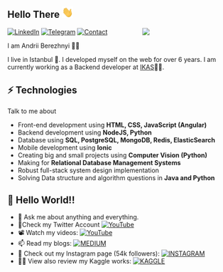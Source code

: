 <h2> Hello There <img src="https://raw.githubusercontent.com/ABSphreak/ABSphreak/master/gifs/Hi.gif" height="25px"></h2>

<img align="right" src="https://github.com/rajput2107/rajput2107/blob/master/Assets/Developer.gif" width='200'/>

[![LinkedIn](https://img.shields.io/badge/LinkedIn-0077B5?style=for-the-badge&logo=linkedin&logoColor=white)](https://www.linkedin.com/in/gumper-x/) 
[![Telegram](https://img.shields.io/badge/Telegram-2CA5E0?style=for-the-badge&logo=telegram&logoColor=white)](https://t.me/andrey_b_x) 
[![Contact](https://img.shields.io/badge/Gmail-D14836?style=for-the-badge&logo=gmail&logoColor=white)](mailto:gumper2002@gmail.com)
 
I am Andrii Berezhnyi 👨‍🦱

I live in Istanbul 🏫. I developed myself on the web for over 6 years. I am currently working as a Backend developer at <a href="https://www.linkedin.com/company/ikas-com/mycompany/">IKAS</a>👨‍💻. 

## ⚡ Technologies
Talk to me about
- Front-end development using **HTML, CSS, JavaScript (Angular)**
- Backend development using **NodeJS, Python**
- Database using **SQL, PostgreSQL, MongoDB, Redis, ElasticSearch**
- Mobile development using **Ionic**
- Creating big and small projects using **Computer Vision (Python)**
- Making for **Relational Database Management Systems**
- Robust full-stack system design implementation
- Solving Data structure and algorithm questions in **Java and Python**

## 🤔 Hello World!! 
- 💬 Ask me about anything and everything.
- 🐥Check my Twitter Account [![YouTube](https://img.shields.io/badge/FOLLOW%20ME-TWITTER-informational?style=flat-square&logo=Twitter&logoColor=white)](https://twitter.com/furkangulsenn)
- 📽 Watch my videos: [![YouTube](https://img.shields.io/badge/FOLLOW%20ME-YOUTUBE-red?style=flat-square&logo=youtube&logoColor=white)](https://www.youtube.com/c/FurkanGulsen) 
- 📫 Read my blogs: [![MEDIUM](https://img.shields.io/badge/FOLLOW%20ME-MEDIUM-orange?style=flat-square&logo=medium&logoColor=white)](https://medium.com/@furkangulsen)
- 🎯 Check out my Instagram page (54k followers): [![INSTAGRAM](https://img.shields.io/badge/FOLLOW%20ME-INSTAGRAM-blueviolet?style=flat-square&logo=Instagram&logoColor=white)](https://www.instagram.com/codeblogger/)
- 💁‍♂️ View also review my Kaggle works: [![KAGGLE](https://img.shields.io/badge/FOLLOW%20ME-KAGGLE-yellow?style=flat-square&logo=Kaggle&logoColor=white)](https://www.kaggle.com/codeblogger)
